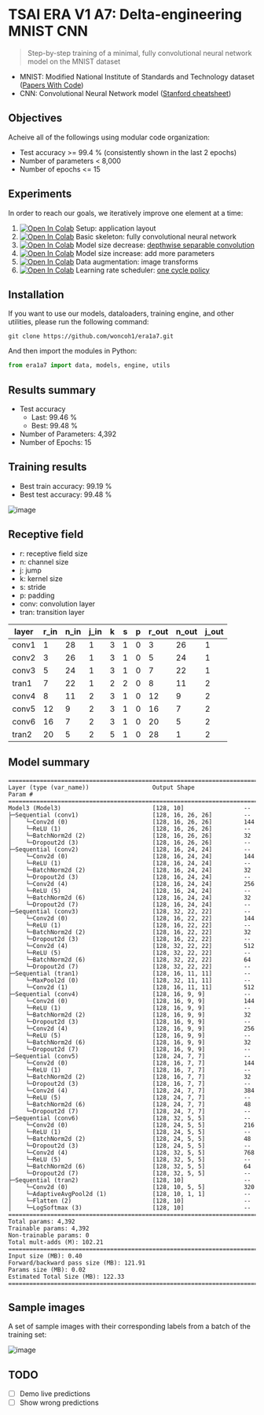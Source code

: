 # TSAI ERA V1 A7: Delta-engineering MNIST CNN
> Step-by-step training of a minimal, fully convolutional neural network model on the MNIST dataset
- MNIST: Modified National Institute of Standards and Technology dataset ([Papers With Code](https://paperswithcode.com/dataset/mnist))
- CNN: Convolutional Neural Network model ([Stanford cheatsheet](https://stanford.edu/~shervine/teaching/cs-230/cheatsheet-convolutional-neural-networks))

## Objectives
Acheive all of the followings using modular code organization:
- Test accuracy >= 99.4 % (consistently shown in the last 2 epochs)
- Number of parameters < 8,000
- Number of epochs <= 15

## Experiments
In order to reach our goals, we iteratively improve one element at a time:
1. [![Open In Colab](https://colab.research.google.com/assets/colab-badge.svg)](https://colab.research.google.com/github/woncoh1/era1a7/blob/main/nbs/S7_01_setup.ipynb) Setup: application layout
2. [![Open In Colab](https://colab.research.google.com/assets/colab-badge.svg)](https://colab.research.google.com/github/woncoh1/era1a7/blob/main/nbs/S7_02_skeleton.ipynb) Basic skeleton: fully convolutional neural network
3. [![Open In Colab](https://colab.research.google.com/assets/colab-badge.svg)](https://colab.research.google.com/github/woncoh1/era1a7/blob/main/nbs/S7_03_dwsc_small.ipynb) Model size decrease: [depthwise separable convolution](https://www.youtube.com/watch?v=vVaRhZXovbw)
3. [![Open In Colab](https://colab.research.google.com/assets/colab-badge.svg)](https://colab.research.google.com/github/woncoh1/era1a7/blob/main/nbs/S7_04_dwsc_big.ipynb) Model size increase: add more parameters
5. [![Open In Colab](https://colab.research.google.com/assets/colab-badge.svg)](https://colab.research.google.com/github/woncoh1/era1a7/blob/main/nbs/S7_05_augmentation.ipynb) Data augmentation: image transforms
6. [![Open In Colab](https://colab.research.google.com/assets/colab-badge.svg)](https://colab.research.google.com/github/woncoh1/era1a7/blob/main/nbs/S7_06_lr.ipynb) Learning rate scheduler: [one cycle policy](https://pytorch.org/docs/stable/generated/torch.optim.lr_scheduler.OneCycleLR.html)

## Installation
If you want to use our models, dataloaders, training engine, and other utilities, please run the following command:
```console
git clone https://github.com/woncoh1/era1a7.git
```
And then import the modules in Python:
```python
from era1a7 import data, models, engine, utils
```

## Results summary
- Test accuracy
    - Last: 99.46 % 
    - Best: 99.48 %
- Number of Parameters: 4,392
- Number of Epochs: 15

## Training results
- Best train accuracy: 99.19 %
- Best test accuracy: 99.48 %

![image](https://github.com/woncoh1/era1a7/assets/12987758/aa49b8a3-c169-442e-8787-eba67e867064)

## Receptive field
- r: receptive field size
- n: channel size
- j: jump
- k: kernel size
- s: stride
- p: padding
- conv: convolution layer
- tran: transition layer

| layer | r_in | n_in | j_in | k | s | p | r_out | n_out | j_out |
|-------|------|------|------|---|---|---|-------|-------|-------|
| conv1 |    1 |   28 |    1 | 3 | 1 | 0 |     3 |    26 |     1 |
| conv2 |    3 |   26 |    1 | 3 | 1 | 0 |     5 |    24 |     1 |
| conv3 |    5 |   24 |    1 | 3 | 1 | 0 |     7 |    22 |     1 |
| tran1 |    7 |   22 |    1 | 2 | 2 | 0 |     8 |    11 |     2 |
| conv4 |    8 |   11 |    2 | 3 | 1 | 0 |    12 |     9 |     2 |
| conv5 |   12 |    9 |    2 | 3 | 1 | 0 |    16 |     7 |     2 |
| conv6 |   16 |    7 |    2 | 3 | 1 | 0 |    20 |     5 |     2 |
| tran2 |   20 |    5 |    2 | 5 | 1 | 0 |    28 |     1 |     2 |

## Model summary
```
==========================================================================================
Layer (type (var_name))                  Output Shape              Param #
==========================================================================================
Model3 (Model3)                          [128, 10]                 --
├─Sequential (conv1)                     [128, 16, 26, 26]         --
│    └─Conv2d (0)                        [128, 16, 26, 26]         144
│    └─ReLU (1)                          [128, 16, 26, 26]         --
│    └─BatchNorm2d (2)                   [128, 16, 26, 26]         32
│    └─Dropout2d (3)                     [128, 16, 26, 26]         --
├─Sequential (conv2)                     [128, 16, 24, 24]         --
│    └─Conv2d (0)                        [128, 16, 24, 24]         144
│    └─ReLU (1)                          [128, 16, 24, 24]         --
│    └─BatchNorm2d (2)                   [128, 16, 24, 24]         32
│    └─Dropout2d (3)                     [128, 16, 24, 24]         --
│    └─Conv2d (4)                        [128, 16, 24, 24]         256
│    └─ReLU (5)                          [128, 16, 24, 24]         --
│    └─BatchNorm2d (6)                   [128, 16, 24, 24]         32
│    └─Dropout2d (7)                     [128, 16, 24, 24]         --
├─Sequential (conv3)                     [128, 32, 22, 22]         --
│    └─Conv2d (0)                        [128, 16, 22, 22]         144
│    └─ReLU (1)                          [128, 16, 22, 22]         --
│    └─BatchNorm2d (2)                   [128, 16, 22, 22]         32
│    └─Dropout2d (3)                     [128, 16, 22, 22]         --
│    └─Conv2d (4)                        [128, 32, 22, 22]         512
│    └─ReLU (5)                          [128, 32, 22, 22]         --
│    └─BatchNorm2d (6)                   [128, 32, 22, 22]         64
│    └─Dropout2d (7)                     [128, 32, 22, 22]         --
├─Sequential (tran1)                     [128, 16, 11, 11]         --
│    └─MaxPool2d (0)                     [128, 32, 11, 11]         --
│    └─Conv2d (1)                        [128, 16, 11, 11]         512
├─Sequential (conv4)                     [128, 16, 9, 9]           --
│    └─Conv2d (0)                        [128, 16, 9, 9]           144
│    └─ReLU (1)                          [128, 16, 9, 9]           --
│    └─BatchNorm2d (2)                   [128, 16, 9, 9]           32
│    └─Dropout2d (3)                     [128, 16, 9, 9]           --
│    └─Conv2d (4)                        [128, 16, 9, 9]           256
│    └─ReLU (5)                          [128, 16, 9, 9]           --
│    └─BatchNorm2d (6)                   [128, 16, 9, 9]           32
│    └─Dropout2d (7)                     [128, 16, 9, 9]           --
├─Sequential (conv5)                     [128, 24, 7, 7]           --
│    └─Conv2d (0)                        [128, 16, 7, 7]           144
│    └─ReLU (1)                          [128, 16, 7, 7]           --
│    └─BatchNorm2d (2)                   [128, 16, 7, 7]           32
│    └─Dropout2d (3)                     [128, 16, 7, 7]           --
│    └─Conv2d (4)                        [128, 24, 7, 7]           384
│    └─ReLU (5)                          [128, 24, 7, 7]           --
│    └─BatchNorm2d (6)                   [128, 24, 7, 7]           48
│    └─Dropout2d (7)                     [128, 24, 7, 7]           --
├─Sequential (conv6)                     [128, 32, 5, 5]           --
│    └─Conv2d (0)                        [128, 24, 5, 5]           216
│    └─ReLU (1)                          [128, 24, 5, 5]           --
│    └─BatchNorm2d (2)                   [128, 24, 5, 5]           48
│    └─Dropout2d (3)                     [128, 24, 5, 5]           --
│    └─Conv2d (4)                        [128, 32, 5, 5]           768
│    └─ReLU (5)                          [128, 32, 5, 5]           --
│    └─BatchNorm2d (6)                   [128, 32, 5, 5]           64
│    └─Dropout2d (7)                     [128, 32, 5, 5]           --
├─Sequential (tran2)                     [128, 10]                 --
│    └─Conv2d (0)                        [128, 10, 5, 5]           320
│    └─AdaptiveAvgPool2d (1)             [128, 10, 1, 1]           --
│    └─Flatten (2)                       [128, 10]                 --
│    └─LogSoftmax (3)                    [128, 10]                 --
==========================================================================================
Total params: 4,392
Trainable params: 4,392
Non-trainable params: 0
Total mult-adds (M): 102.21
==========================================================================================
Input size (MB): 0.40
Forward/backward pass size (MB): 121.91
Params size (MB): 0.02
Estimated Total Size (MB): 122.33
==========================================================================================
```

## Sample images
A set of sample images with their corresponding labels from a batch of the training set:

![image](https://github.com/woncoh1/era1a7/assets/12987758/638e026f-075e-49f4-86f4-d0983295d0e9)

## TODO
- [ ] Demo live predictions
- [ ] Show wrong predictions
